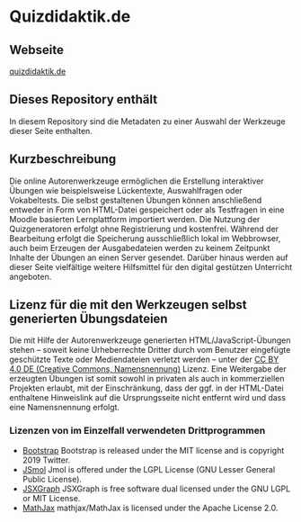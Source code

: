 # Quizdidaktik.de

## Webseite

[quizdidaktik.de](https://quizdidaktik.de)

## Dieses Repository enthält

In diesem Repository sind die Metadaten zu einer Auswahl der Werkzeuge dieser Seite enthalten.

## Kurzbeschreibung

Die online Autorenwerkzeuge ermöglichen die Erstellung interaktiver Übungen wie beispielsweise Lückentexte, Auswahlfragen oder Vokabeltests. Die selbst gestaltenen Übungen können anschließend entweder in Form von HTML-Datei gespeichert oder als Testfragen in eine Moodle basierten Lernplattform importiert werden. Die Nutzung der Quizgeneratoren erfolgt ohne Registrierung und kostenfrei. Während der Bearbeitung erfolgt die Speicherung ausschließlich lokal im Webbrowser, auch beim Erzeugen der Ausgabedateien werden zu keinem Zeitpunkt Inhalte der Übungen an einen Server gesendet. Darüber hinaus werden auf dieser Seite vielfältige weitere Hilfsmittel für den digital gestützen Unterricht angeboten.

## Lizenz für die mit den Werkzeugen selbst generierten Übungsdateien

Die mit Hilfe der Autorenwerkzeuge generierten HTML/JavaScript-Übungen stehen – soweit keine Urheberrechte Dritter durch vom Benutzer eingefügte geschützte Texte oder Mediendateien verletzt werden – unter der [CC BY 4.0 DE (Creative Commons, Namensnennung)](https://creativecommons.org/licenses/by/4.0/de/legalcode) Lizenz.
Eine Weitergabe der erzeugten Übungen ist somit sowohl in privaten als auch in kommerziellen Projekten erlaubt, mit der Einschränkung, dass der ggf. in der HTML-Datei enthaltene Hinweislink auf die Ursprungsseite nicht entfernt wird und dass eine Namensnennung erfolgt. 

### Lizenzen von im Einzelfall verwendeten Drittprogrammen

* [Bootstrap](https://getbootstrap.com/) Bootstrap is released under the MIT license and is copyright 2019 Twitter.
* [JSmol](http://sourceforge.net/projects/jmol/files/Jmol/) Jmol is offered under the LGPL License (GNU Lesser General Public License). 
* [JSXGraph](https://github.com/jsxgraph/jsxgraph) JSXGraph is free software dual licensed under the GNU LGPL or MIT License.
* [MathJax](https://github.com/mathjax/MathJax/) mathjax/MathJax is licensed under the Apache License 2.0.
